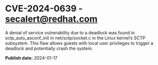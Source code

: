 # CVE-2024-0639 - secalert@redhat.com

A denial of service vulnerability due to a deadlock was found in sctp_auto_asconf_init in net/sctp/socket.c in the Linux kernel’s SCTP subsystem. This flaw allows guests with local user privileges to trigger a deadlock and potentially crash the system.

**Publish date:** 2024-01-17
